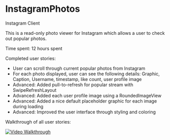 # InstagramPhotos
Instagram Client

This is a read-only photo viewer for Instagram which allows a user to check out popular photos. 

Time spent: 12 hours spent

Completed user stories:
- User can scroll through current popular photos from Instagram
- For each photo displayed, user can see the following details: Graphic, Caption, Username, timestamp, like count, user profile image
- Advanced: Added pull-to-refresh for popular stream with SwipeRefreshLayout
- Advanced: Added each user profile image using a RoundedImageView
- Advanced: Added a nice default placeholder graphic for each image during loading
- Advanced: Improved the user interface through styling and coloring 

Walkthrough of all user stories:

<a href="https://github.com/shabnamkousha/InstagramPhotos/blob/master/popular_photos.gif" target="_blank"><img src="https://github.com/shabnamkousha/InstagramPhotos/blob/master/popular_photos.gif" alt="Video Walkthrough" style="max-width:100%;"></a>

